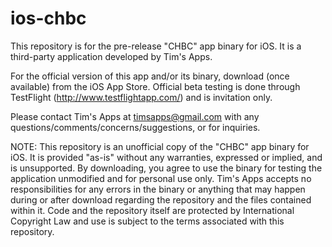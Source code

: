 ios-chbc
========

This repository is for the pre-release "CHBC" app binary for iOS. It is a third-party application developed by Tim's Apps.

For the official version of this app and/or its binary, download (once available) from the iOS App Store. Official beta testing is done through TestFlight (http://www.testflightapp.com/) and is invitation only.

Please contact Tim's Apps at timsapps@gmail.com with any questions/comments/concerns/suggestions, or for inquiries.

NOTE: This repository is an unofficial copy of the "CHBC" app binary for iOS. It is provided "as-is" without any warranties, expressed or implied, and is unsupported. By downloading, you agree to use the binary for testing the application unmodified and for personal use only. Tim's Apps accepts no responsibilities for any errors in the binary or anything that may happen during or after download regarding the repository and the files contained within it. Code and the repository itself are protected by International Copyright Law and use is subject to the terms associated with this repository.
